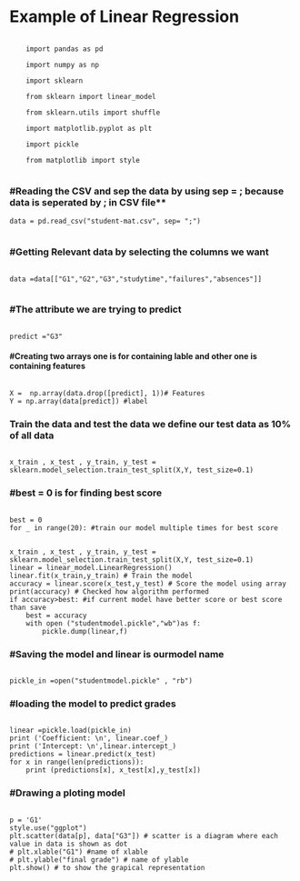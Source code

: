 # Example of Linear Regression
<code>
    import pandas as pd</br>
    import numpy as np</br>
    import sklearn</br>
    from sklearn import linear_model</br>
    from sklearn.utils import shuffle</br>
    import matplotlib.pyplot as plt</br>
    import pickle</br>
    from matplotlib import style</br> </code>

### #Reading the CSV and sep the data by using sep = ; because data is seperated by ; in CSV file** </br>

<code>data = pd.read_csv("student-mat.csv", sep= ";")</br> </code>

### #Getting Relevant data by selecting the columns we want</br>

<code>
data =data[["G1","G2","G3","studytime","failures","absences"]] </br> </code>

### #The attribute we are trying to predict</br>

<code>
predict ="G3"
</code>

#### #Creating two arrays one is for containing lable and other one is containing features </br>

<code>
X =  np.array(data.drop([predict], 1))# Features
Y = np.array(data[predict]) #label
</code>

### Train the data and test the data we define our test data as 10% of all data

<code>
x_train , x_test , y_train, y_test = sklearn.model_selection.train_test_split(X,Y, test_size=0.1)
</code>

### #best = 0 is for finding best score

<code>
best = 0
for _ in range(20): #train our model multiple times for best score

</code>

    x_train , x_test , y_train, y_test = sklearn.model_selection.train_test_split(X,Y, test_size=0.1)
    linear = linear_model.LinearRegression()
    linear.fit(x_train,y_train) # Train the model  
    accuracy = linear.score(x_test,y_test) # Score the model using array
    print(accuracy) # Checked how algorithm performed
    if accuracy>best: #if current model have better score or best score than save
        best = accuracy
        with open ("studentmodel.pickle","wb")as f:
            pickle.dump(linear,f)
              
### #Saving the model and linear is ourmodel name

<code>
pickle_in =open("studentmodel.pickle" , "rb")
</code>

### #loading the model to predict grades

<code>
linear =pickle.load(pickle_in)
print ('Coefficient: \n', linear.coef_)
print ('Intercept: \n',linear.intercept_)
predictions = linear.predict(x_test)
for x in range(len(predictions)):
    print (predictions[x], x_test[x],y_test[x])
</code>

### #Drawing a ploting model

<code>
p = 'G1'
style.use("ggplot")
plt.scatter(data[p], data["G3"]) # scatter is a diagram where each value in data is shown as dot
# plt.xlable("G1") #name of xlable
# plt.ylable("final grade") # name of ylable
plt.show() # to show the grapical representation
</code>